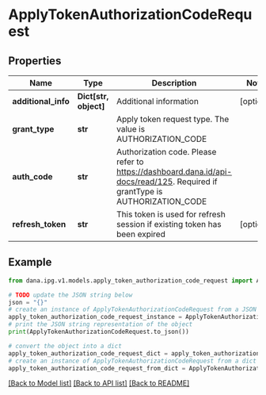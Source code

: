 # ApplyTokenAuthorizationCodeRequest


## Properties

Name | Type | Description | Notes
------------ | ------------- | ------------- | -------------
**additional_info** | **Dict[str, object]** | Additional information | [optional] 
**grant_type** | **str** | Apply token request type. The value is AUTHORIZATION_CODE | 
**auth_code** | **str** | Authorization code. Please refer to https://dashboard.dana.id/api-docs/read/125. Required if grantType is AUTHORIZATION_CODE | 
**refresh_token** | **str** | This token is used for refresh session if existing token has been expired | [optional] 

## Example

```python
from dana.ipg.v1.models.apply_token_authorization_code_request import ApplyTokenAuthorizationCodeRequest

# TODO update the JSON string below
json = "{}"
# create an instance of ApplyTokenAuthorizationCodeRequest from a JSON string
apply_token_authorization_code_request_instance = ApplyTokenAuthorizationCodeRequest.from_json(json)
# print the JSON string representation of the object
print(ApplyTokenAuthorizationCodeRequest.to_json())

# convert the object into a dict
apply_token_authorization_code_request_dict = apply_token_authorization_code_request_instance.to_dict()
# create an instance of ApplyTokenAuthorizationCodeRequest from a dict
apply_token_authorization_code_request_from_dict = ApplyTokenAuthorizationCodeRequest.from_dict(apply_token_authorization_code_request_dict)
```
[[Back to Model list]](../README.md#documentation-for-models) [[Back to API list]](../README.md#documentation-for-api-endpoints) [[Back to README]](../README.md)


